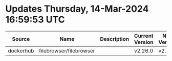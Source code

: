# Updates Thursday, 14-Mar-2024 16:59:53 UTC
| Source    | Name                    | Description | Current Version | New Version | Current AppVersion | New AppVersion | Reference                                             |
| --------- | ----------------------- | ----------- | --------------- | ----------- | ------------------ | -------------- | ----------------------------------------------------- |
| dockerhub | filebrowser/filebrowser |             | v2.26.0         | v2.27.0     |                    |                | https://hub.docker.com/r/filebrowser/filebrowser/tags |

